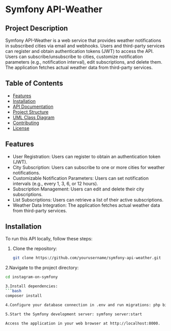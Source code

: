 # Symfony API-Weather

## Project Description

Symfony API-Weather is a web service that provides weather notifications in subscribed cities via email and webhooks. Users and third-party services can register and obtain authentication tokens (JWT) to access the API. Users can subscribe/unsubscribe to cities, customize notification parameters (e.g., notification interval), edit subscriptions, and delete them. The application fetches actual weather data from third-party services.

## Table of Contents

- [Features](#features)
- [Installation](#installation)
- [API Documentation](#api-documentation)
- [Project Structure](#project-structure)
- [UML Class Diagram](#uml-class-diagram)
- [Contributing](#contributing)
- [License](#license)

## Features

- User Registration: Users can register to obtain an authentication token (JWT).
- City Subscription: Users can subscribe to one or more cities for weather notifications.
- Customizable Notification Parameters: Users can set notification intervals (e.g., every 1, 3, 6, or 12 hours).
- Subscription Management: Users can edit and delete their city subscriptions.
- List Subscriptions: Users can retrieve a list of their active subscriptions.
- Weather Data Integration: The application fetches actual weather data from third-party services.

## Installation

To run this API locally, follow these steps:

1. Clone the repository:

   ```bash
   git clone https://github.com/yourusername/symfony-api-weather.git
2.Navigate to the project directory:
   ```bash
   cd instagram-on-symfony

3.Install dependencies:
   ```bash
   composer install

4.Configure your database connection in .env and run migrations: php bin/console doctrine:database:create php bin/console doctrine:migrations:migrate

5.Start the Symfony development server: symfony server:start

Access the application in your web browser at http://localhost:8000.
